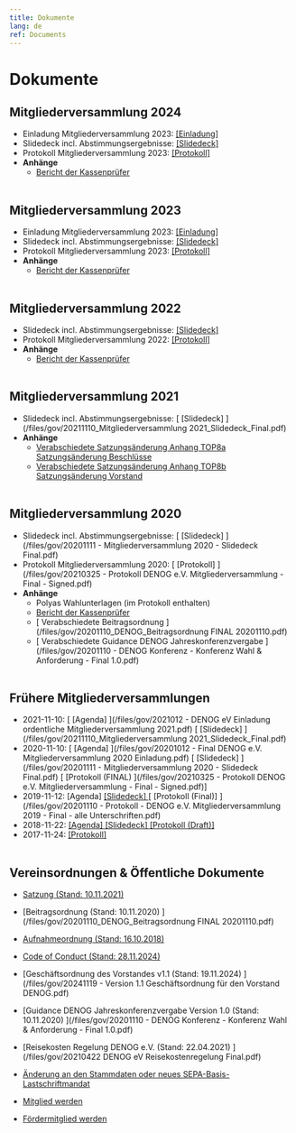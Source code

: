 ```yaml
---
title: Dokumente
lang: de
ref: Documents
---
```


# Dokumente

## Mitgliederversammlung 2024
- Einladung Mitgliederversammlung 2023: [ [Einladung] ](/files/gov/20241029_DENOG_Mitgliederversammlung2024_Einladung.pdf)
- Slidedeck incl. Abstimmungsergebnisse: [ [Slidedeck] ](/files/gov/Mitgliederversammlung_2024-Slidedeck.pdf)
- Protokoll Mitgliederversammlung 2023: [ [Protokoll] ](/files/gov/20241128_Protokoll_Mitgliederversammlung_DENOG_e_V_2024_final.pdf)
- <b>Anhänge</b>
  - [ Bericht der Kassenprüfer ](/files/gov/Kassenpruefung_DENOG_2023_unterschrieben.pdf)
<br><br>


## Mitgliederversammlung 2023
- Einladung Mitgliederversammlung 2023: [ [Einladung] ](/files/gov/20231025_DENOGeV_Einladung_Mitgliederversammlung_2023.pdf)
- Slidedeck incl. Abstimmungsergebnisse: [ [Slidedeck] ](/files/gov/Mitgliederversammlung_2023-Slidedeck.pdf)
- Protokoll Mitgliederversammlung 2023: [ [Protokoll] ](/files/gov/20231123_Protokoll_Mitgliederversammlung_DENOG_e_V_2023_final.pdf)
- <b>Anhänge</b>
  - [ Bericht der Kassenprüfer ](/files/gov/Kassenpruefung_DENOG_2022_signed.pdf)
<br><br>


## Mitgliederversammlung 2022
- Slidedeck incl. Abstimmungsergebnisse: [ [Slidedeck] ](/files/gov/20221116_DENOGev_Mitgliederversammlung_2022.pdf)
- Protokoll Mitgliederversammlung 2022: [ [Protokoll] ](/files/gov/20230110_Protokoll_Mitgliederversammlung_DENOG_e_V_2022_final.pdf)
- <b>Anhänge</b>
  - [ Bericht der Kassenprüfer ](/files/gov/20221113_Anlage_2_Kassenpruefung_DENOG_2021.pdf)
<br><br>


## Mitgliederversammlung 2021
- Slidedeck incl. Abstimmungsergebnisse: [ [Slidedeck] ](/files/gov/20211110_Mitgliederversammlung 2021_Slidedeck_Final.pdf)
- <b>Anhänge</b>
  - [ Verabschiedete Satzungsänderung Anhang TOP8a Satzungsänderung Beschlüsse ](https://docs.google.com/document/d/1C8jYrVtGomAvtExQz_BhBSUPUuzi5kHPB3Oscxy8JZ8/edit?usp=sharing)
  - [ Verabschiedete Satzungsänderung Anhang TOP8b Satzungsänderung Vorstand ](https://docs.google.com/document/d/1_RSq8Ebe6ouqkY7IWiOkSMgN4THPnaVqIzU5FsMAYRY/edit?usp=sharing)
<br><br>


## Mitgliederversammlung 2020
- Slidedeck incl. Abstimmungsergebnisse: [ [Slidedeck] ](/files/gov/20201111 - Mitgliederversammlung 2020 - Slidedeck Final.pdf)
- Protokoll Mitgliederversammlung 2020: [ [Protokoll] ](/files/gov/20210325 - Protokoll DENOG e.V. Mitgliederversammlung - Final - Signed.pdf)
- <b>Anhänge</b>
  -  Polyas Wahlunterlagen (im Protokoll enthalten)
  - [ Bericht der Kassenprüfer ](/files/gov/20201110_Kassenprüfung_DENOG_2019_signed.pdf)
  - [ Verabschiedete Beitragsordnung ](/files/gov/20201110_DENOG_Beitragsordnung FINAL 20201110.pdf)
  - [ Verabschiedete Guidance DENOG Jahreskonferenzvergabe ](/files/gov/20201110 - DENOG Konferenz - Konferenz Wahl & Anforderung - Final 1.0.pdf)
<br><br>


## Frühere Mitgliederversammlungen
- 2021-11-10:  [ [Agenda] ](/files/gov/2021012 - DENOG eV Einladung ordentliche Mitgliederversammlung 2021.pdf) [ [Slidedeck] ](/files/gov/20211110_Mitgliederversammlung 2021_Slidedeck_Final.pdf)
- 2020-11-10:  [ [Agenda] ](/files/gov/20201012 - Final DENOG e.V. Mitgliederversammlung 2020 Einladung.pdf) [ [Slidedeck] ](/files/gov/20201111 - Mitgliederversammlung 2020 - Slidedeck Final.pdf) [ [Protokoll (FINAL) ](/files/gov/20210325 - Protokoll DENOG e.V. Mitgliederversammlung - Final - Signed.pdf)]
- 2019-11-12:   [Agenda]  [ [Slidedeck] ](/files/gov/20191112_Slidedeck_Mitgliederversammlung2019_Final.pdf) [ [Protokoll (Final)] ](/files/gov/20201110 - Protokoll - DENOG e.V. Mitgliederversammlung 2019 - Final - alle Unterschriften.pdf)
- 2018-11-22:  [ [Agenda] ](/files/gov/20181122_Agenda_Mitgliederversammlung2018_Final.pdf) [ [Slidedeck] ](/files/gov/20181122_Slidedeck_Mitgliederversammlung2018_Final.pdf) [ [Protokoll (Draft)] ](/files/gov/20190512_Protokoll_DENOG_MV_2018_Final.pdf)
- 2017-11-24:  [ [Protokoll] ](/files/gov/20171124_Gruendungsprotokoll.pdf)
<br><br>


## Vereinsordnungen & Öffentliche Dokumente
- [Satzung (Stand: 10.11.2021) ](/files/verein/20211011_DENOGev_Satzung_1-1_FINAL.pdf)
- [Beitragsordnung (Stand: 10.11.2020) ](/files/gov/20201110_DENOG_Beitragsordnung FINAL 20201110.pdf)
- [Aufnahmeordnung (Stand: 16.10.2018) ](/files/gov/20181015_Version1-0-Aufnahmeordnung-DENOG-e-V.pdf)<br>
- [Code of Conduct (Stand: 28.11.2024) ](/files/gov/DENOG_Code_of_Conduct_1.0_-_Final.pdf)<br>

- [Geschäftsordnung des Vorstandes v1.1 (Stand: 19.11.2024) ](/files/gov/20241119 - Version 1.1 Geschäftsordnung für den Vorstand DENOG.pdf)
- [Guidance DENOG Jahreskonferenzvergabe Version 1.0 (Stand: 10.11.2020) ](/files/gov/20201110 - DENOG Konferenz - Konferenz Wahl & Anforderung - Final 1.0.pdf)
- [Reisekosten Regelung DENOG e.V. (Stand: 22.04.2021) ](/files/gov/20210422 DENOG eV Reisekostenregelung Final.pdf)
- [Änderung an den Stammdaten oder neues SEPA-Basis-Lastschriftmandat ](/files/verein/Aenderungen_Mitglied_v04_20240108.pdf)

- [Mitglied werden ](/de/governance/become_member.html)
- [Fördermitglied werden ](/de/governance/become_sustaining_member.html)
